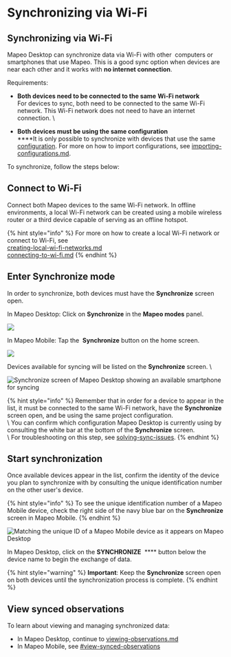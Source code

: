 # Synchronizing via Wi-Fi

## Synchronizing via Wi-Fi

Mapeo Desktop can synchronize data via Wi-Fi with other <img src="../../../../.gitbook/assets/Laptop_with_Mapeo.png" alt="" data-size="line" /> computers or <img src="../../../../.gitbook/assets/smartphone_with_Mapeo" alt="" data-size="line" />smartphones that use Mapeo. This is a good sync option when devices are near each other and it works with **no internet connection**.&#x20;

Requirements:

* **Both devices need to be connected to the same** <img src="../../../../.gitbook/assets/wifi-cropped-01.png" alt="" data-size="line" />**Wi-Fi network**\
For devices to sync, both need to be connected to the same Wi-Fi network. This Wi-Fi network does not need to have an internet connection. \

* **Both devices must be using the same configuration**\
****It is only possible to synchronize with devices that use the same [configuration](../../../customization-options/custom-configurations/#about-custom-configurations). For more on how to import configurations, see [importing-configurations.md](../../../mapeo-desktop-installation-setup/importing-configurations.md "mention").

To synchronize, follow the steps below:

## Connect to Wi-Fi

Connect both Mapeo devices to the same Wi-Fi network. In offline environments, a local Wi-Fi network can be created using a <img src="../../../../.gitbook/assets/Router_icon.png" alt="" data-size="line" />mobile wireless router or a third device capable of serving as an offline <img src="../../../../.gitbook/assets/hotspot.png" alt="" data-size="line" />hotspot.&#x20;

{% hint style="info" %}
For more on how to create a local Wi-Fi network or connect to Wi-Fi, see\
[creating-local-wi-fi-networks.md](../../../troubleshooting/creating-local-wi-fi-networks.md "mention")\
[connecting-to-wi-fi.md](../../../troubleshooting/connecting-to-wi-fi.md "mention")
{% endhint %}

## Enter Synchronize mode

In order to synchronize, both devices must have the **Synchronize** screen open.

In <img src="../../../../.gitbook/assets/Mapeo_Desktop.png" alt="" data-size="line" />Mapeo Desktop: Click on **Synchronize** in the **Mapeo modes** panel.

![](../../../../.gitbook/assets/Md\_Synchronize\_mode.jpg)

In <img src="../../../../.gitbook/assets/Mapeo_Mobile.png" alt="" data-size="line" />Mapeo Mobile: Tap the <img src="../../../../.gitbook/assets/app_icons_Sync_35px.png" alt="" data-size="line" /> **Synchronize** button on the home screen.

![](../../../../.gitbook/assets/Homescreen-Sync\_button.jpg)&#x20;



Devices available for syncing will be listed on the **Synchronize** screen. \


![Synchronize screen of Mapeo Desktop showing an available smartphone for syncing](../../../../.gitbook/assets/Md\_Synchronize\_mode\_sync\_with\_mobile\_no\_callout.jpg)

{% hint style="info" %}
Remember that in order for a device to appear in the list, it must be connected to the same Wi-Fi network, have the **Synchronize** screen open, and be using the same project configuration. \
\ You can confirm which configuration Mapeo Desktop is currently using by consulting the white bar at the bottom of the **Synchronize** screen.\
\ For troubleshooting on this step, see [solving-sync-issues](../../../troubleshooting/solving-sync-issues/ "mention").
{% endhint %}

## Start synchronization

Once available devices appear in the list, confirm the identity of the device you plan to synchronize with by consulting the unique identification number on the other user's device.

{% hint style="info" %}
To see the unique identification number of a Mapeo Mobile device, check the right side of the navy blue bar on the **Synchronize** screen in Mapeo Mobile.
{% endhint %}

![Matching the unique ID of a Mapeo Mobile device as it appears on Mapeo Desktop](../../../../.gitbook/assets/Md\_Synchronize\_confirm\_Mm\_deviceID.jpg)

In Mapeo Desktop, click on the **SYNCHRONIZE** <img src="../../../../.gitbook/assets/sync_icon_simple-.png" alt="" data-size="line" /> **** button below the device name to begin the exchange of data.&#x20;

{% hint style="warning" %}
**Important**: Keep the **Synchronize** screen open on both devices until the synchronization process is complete.
{% endhint %}

## View synced observations

To learn about viewing and managing synchronized data:

* In Mapeo Desktop, continue to [viewing-observations.md](../viewing-observations.md "mention")
* In Mapeo Mobile, see [#view-synced-observations](../../../mapeo-mobile-use/wifi-sync.md#view-synced-observations "mention")<mark style="color:blue;"></mark>
